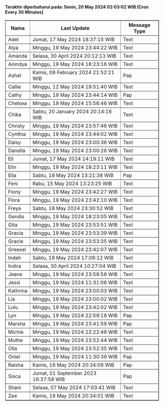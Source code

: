 #### Terakhir diperbaharui pada: Senin, 20 May 2024 02:03:02 WIB [Cron Every 30 Minutes]

<table border='1'><tr><th>Nama</th><th>Last Update</th><th>Message Type</th></tr><tr><td>Adel</td><td>Jumat, 17 May 2024 18:37:15 WIB</td><td>Text</td></tr><tr><td>Alya</td><td>Minggu, 19 May 2024 23:44:22 WIB</td><td>Text</td></tr><tr><td>Amanda</td><td>Selasa, 30 April 2024 20:12:13 WIB</td><td>Text</td></tr><tr><td>Anindya</td><td>Minggu, 19 May 2024 18:23:16 WIB</td><td>Text</td></tr><tr><td>Ashel</td><td>Kamis, 08 February 2024 21:52:21 WIB</td><td>Pap</td></tr><tr><td>Callie</td><td>Minggu, 12 May 2024 19:51:40 WIB</td><td>Text</td></tr><tr><td>Cathy</td><td>Minggu, 19 May 2024 23:44:14 WIB</td><td>Pap</td></tr><tr><td>Chelsea</td><td>Minggu, 19 May 2024 15:56:46 WIB</td><td>Text</td></tr><tr><td>Chika</td><td>Sabtu, 20 January 2024 20:14:16 WIB</td><td>Text</td></tr><tr><td>Christy</td><td>Minggu, 19 May 2024 23:57:46 WIB</td><td>Text</td></tr><tr><td>Cynthia</td><td>Minggu, 19 May 2024 23:44:02 WIB</td><td>Text</td></tr><tr><td>Daisy</td><td>Minggu, 19 May 2024 23:00:36 WIB</td><td>Text</td></tr><tr><td>Danella</td><td>Minggu, 19 May 2024 23:00:26 WIB</td><td>Text</td></tr><tr><td>Eli</td><td>Jumat, 17 May 2024 14:19:11 WIB</td><td>Text</td></tr><tr><td>Elin</td><td>Minggu, 19 May 2024 18:23:11 WIB</td><td>Text</td></tr><tr><td>Ella</td><td>Sabtu, 18 May 2024 13:21:38 WIB</td><td>Pap</td></tr><tr><td>Feni</td><td>Rabu, 15 May 2024 13:23:25 WIB</td><td>Text</td></tr><tr><td>Fiony</td><td>Minggu, 19 May 2024 23:42:27 WIB</td><td>Text</td></tr><tr><td>Flora</td><td>Minggu, 19 May 2024 23:42:10 WIB</td><td>Text</td></tr><tr><td>Freya</td><td>Sabtu, 18 May 2024 23:30:52 WIB</td><td>Text</td></tr><tr><td>Gendis</td><td>Minggu, 19 May 2024 18:23:05 WIB</td><td>Text</td></tr><tr><td>Gita</td><td>Minggu, 19 May 2024 23:53:51 WIB</td><td>Text</td></tr><tr><td>Gracia</td><td>Minggu, 19 May 2024 23:53:39 WIB</td><td>Text</td></tr><tr><td>Gracie</td><td>Minggu, 19 May 2024 23:53:35 WIB</td><td>Text</td></tr><tr><td>Greesel</td><td>Minggu, 19 May 2024 23:42:07 WIB</td><td>Text</td></tr><tr><td>Indah</td><td>Sabtu, 18 May 2024 17:06:12 WIB</td><td>Text</td></tr><tr><td>Indira</td><td>Selasa, 30 April 2024 10:27:04 WIB</td><td>Text</td></tr><tr><td>Jeane</td><td>Minggu, 19 May 2024 23:58:58 WIB</td><td>Text</td></tr><tr><td>Jessi</td><td>Minggu, 19 May 2024 11:31:06 WIB</td><td>Text</td></tr><tr><td>Kathrina</td><td>Minggu, 19 May 2024 23:00:03 WIB</td><td>Text</td></tr><tr><td>Lia</td><td>Minggu, 19 May 2024 23:00:02 WIB</td><td>Text</td></tr><tr><td>Lulu</td><td>Minggu, 19 May 2024 23:42:02 WIB</td><td>Text</td></tr><tr><td>Lyn</td><td>Minggu, 19 May 2024 22:59:18 WIB</td><td>Pap</td></tr><tr><td>Marsha</td><td>Minggu, 19 May 2024 23:41:59 WIB</td><td>Pap</td></tr><tr><td>Michie</td><td>Minggu, 19 May 2024 22:22:48 WIB</td><td>Text</td></tr><tr><td>Muthe</td><td>Minggu, 19 May 2024 23:52:44 WIB</td><td>Text</td></tr><tr><td>Olla</td><td>Minggu, 19 May 2024 23:52:35 WIB</td><td>Text</td></tr><tr><td>Oniel</td><td>Minggu, 19 May 2024 11:30:39 WIB</td><td>Pap</td></tr><tr><td>Raisha</td><td>Kamis, 16 May 2024 20:34:09 WIB</td><td>Pap</td></tr><tr><td>Sisca</td><td>Jumat, 01 September 2023 16:37:58 WIB</td><td>Pap</td></tr><tr><td>Shani</td><td>Selasa, 07 May 2024 17:03:41 WIB</td><td>Text</td></tr><tr><td>Zee</td><td>Kamis, 16 May 2024 20:34:01 WIB</td><td>Text</td></tr></table>